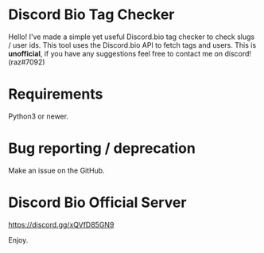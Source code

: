 # Discord Bio Tag Checker
Hello! I've made a simple yet useful Discord.bio tag checker to check slugs / user ids.
This tool uses the Discord.bio API to fetch tags and users.
This is __unofficial__, if you have any suggestions feel free to contact me on discord! (raz#7092)


# Requirements
Python3 or newer.

# Bug reporting / deprecation
Make an issue on the GitHub.


# Discord Bio Official Server
https://discord.gg/xQVfD85GN9

Enjoy.

